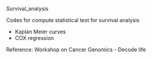 Survival_analysis

Codes for compute statistical test for survival analysis

- Kaplan Meier curves
- COX regression

Reference: Workshop on Cancer Genomics - Decode life
